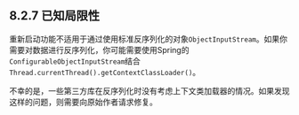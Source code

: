 <h2>8.2.7 已知局限性</h2>

重新启动功能不适用于通过使用标准反序列化的对象```ObjectInputStream```。如果你需要对数据进行反序列化，你可能需要使用Spring的```ConfigurableObjectInputStream```结合```Thread.currentThread().getContextClassLoader()```。

不幸的是，一些第三方库在反序列化时没有考虑上下文类加载器的情况。如果发现这样的问题，则需要向原始作者请求修复。
